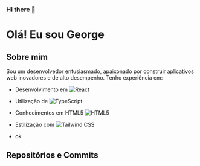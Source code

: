 ### Hi there 👋

<!--
**townsend10/townsend10** is a ✨ _special_ ✨ repository because its `README.md` (this file) appears on your GitHub profile.

Here are some ideas to get you started:

- 🔭 I’m currently working on ...
- 🌱 I’m currently learning ...
- 👯 I’m looking to collaborate on ...
- 🤔 I’m looking for help with ...
- 💬 Ask me about ...
- 📫 How to reach me: ...
- 😄 Pronouns: ...
- ⚡ Fun fact: ...
-->

# Olá! Eu sou George 

## Sobre mim

Sou um desenvolvedor entusiasmado, apaixonado por construir aplicativos web inovadores e de alto desempenho. Tenho experiência em:

- Desenvolvimento em ![React](https://img.shields.io/badge/React-61DAFB?style=flat&logo=react&logoColor=white)
- Utilização de ![TypeScript](https://img.shields.io/badge/TypeScript-3178C6?style=flat&logo=typescript&logoColor=white)
- Conhecimentos em HTML5 ![HTML5](https://img.shields.io/badge/HTML5-E34F26?style=flat&logo=html5&logoColor=white)
- Estilização com ![Tailwind CSS](https://img.shields.io/badge/Tailwind_CSS-38B2AC?style=flat&logo=tailwind-css&logoColor=white)

- ok


## Repositórios e Commits



